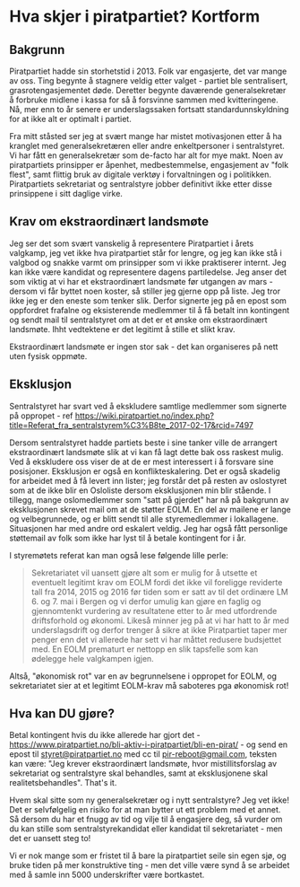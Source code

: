 # Hva skjer i piratpartiet?  Kortform

## Bakgrunn

Piratpartiet hadde sin storhetstid i 2013.  Folk var engasjerte, det var mange av oss.  Ting begynte å stagnere veldig etter valget - partiet ble sentralisert, grasrotengasjementet døde.  Deretter begynte daværende generalsekretær å forbruke midlene i kassa for så å forsvinne sammen med kvitteringene.  Nå, mer enn to år senere er underslagssaken fortsatt standardunnskyldning for at ikke alt er optimalt i partiet.

Fra mitt ståsted ser jeg at svært mange har mistet motivasjonen etter å ha kranglet med generalsekretæren eller andre enkeltpersoner i sentralstyret.  Vi har fått en generalsekretær som de-facto har alt for mye makt.  Noen av piratpartiets prinsipper er åpenhet, medbestemmelse, engasjement av "folk flest", samt flittig bruk av digitale verktøy i forvaltningen og i politikken.  Piratpartiets sekretariat og sentralstyre jobber definitivt ikke etter disse prinsippene i sitt daglige virke.

## Krav om ekstraordinært landsmøte

Jeg ser det som svært vanskelig å representere Piratpartiet i årets valgkamp, jeg vet ikke hva piratpartiet står for lengre, og jeg kan ikke stå i valgbod og snakke varmt om prinsipper som vi ikke praktiserer internt.  Jeg kan ikke være kandidat og representere dagens partiledelse.  Jeg anser det som viktig at vi har et ekstraordinært landsmøte før utgangen av mars - dersom vi får byttet noen koster, så stiller jeg gjerne opp på liste.  Jeg tror ikke jeg er den eneste som tenker slik.  Derfor signerte jeg på en epost som oppfordret frafalne og eksisterende medlemmer til å få betalt inn kontingent og sendt mail til sentralstyret om at det er et ønske om ekstraordinært landsmøte.  Ihht vedtektene er det legitimt å stille et slikt krav.

Ekstraordinært landsmøte er ingen stor sak - det kan organiseres på nett uten fysisk oppmøte.

## Eksklusjon

Sentralstyret har svart ved å ekskludere samtlige medlemmer som signerte på oppropet - ref https://wiki.piratpartiet.no/index.php?title=Referat_fra_sentralstyrem%C3%B8te_2017-02-17&rcid=7497

Dersom sentralstyret hadde partiets beste i sine tanker ville de arrangert ekstraordinært landsmøte slik at vi kan få lagt dette bak oss raskest mulig.  Ved å ekskludere oss viser de at de er mest interessert i å forsvare sine posisjoner.  Eksklusjon er også en konflikteskalering.  Det er også skadelig for arbeidet med å få levert inn lister; jeg forstår det på resten av oslostyret som at de ikke blir en Osloliste dersom eksklusjonen min blir stående.  I tillegg, mange oslomedlemmer som "satt på gjerdet" har nå på bakgrunn av eksklusjonen skrevet mail om at de støtter EOLM.  En del av mailene er lange og velbegrunnede, og er blitt sendt til alle styremedlemmer i lokallagene.  Situasjonen har med andre ord eskalert veldig.  Jeg har også fått personlige støttemail av folk som ikke har lyst til å betale kontingent for i år.

I styremøtets referat kan man også lese følgende lille perle:

> Sekretariatet vil uansett gjøre alt som er mulig for å utsette et
> eventuelt legitimt krav om EOLM fordi det ikke vil foreligge
> reviderte tall fra 2014, 2015 og 2016 før tiden som er satt av til
> det ordinære LM 6. og 7. mai i Bergen og vi derfor umulig kan
> gjøre en faglig og gjennomtenkt vurdering av resultatene etter to
> år med utfordrende driftsforhold og økonomi. Likeså minner jeg på
> at vi har hatt to år med underslagsdrift og derfor trenger å sikre
> at ikke Piratpartiet taper mer penger enn det vi allerede har sett
> vi har måttet redusere budsjettet med. En EOLM prematurt er
> nettopp en slik tapsfelle som kan ødelegge hele valgkampen igjen.

Altså, "økonomisk rot" var en av begrunnelsene i oppropet for EOLM, og sekretariatet sier at et legitimt EOLM-krav må saboteres pga økonomisk rot!

## Hva kan DU gjøre?

Betal kontingent hvis du ikke allerede har gjort det - https://www.piratpartiet.no/bli-aktiv-i-piratpartiet/bli-en-pirat/ - og send en epost til styret@piratpartiet.no med cc til pir-reboot@gmail.com, teksten kan være: "Jeg krever ekstraordinært landsmøte, hvor mistillitsforslag av sekretariat og sentralstyre skal behandles, samt at eksklusjonene skal realitetsbehandles".  That's it.

Hvem skal sitte som ny generalsekretær og i nytt sentralstyre?  Jeg vet ikke!  Det er selvfølgelig en risiko for at man bytter ut ett problem med et annet.  Så dersom du har et fnugg av tid og vilje til å engasjere deg, så vurder om du kan stille som sentralstyrekandidat eller kandidat til sekretariatet - men det er uansett steg to!

Vi er nok mange som er fristet til å bare la piratpartiet seile sin egen sjø, og bruke tiden på mer konstruktive ting - men det ville være synd å se arbeidet med å samle inn 5000 underskrifter være bortkastet.
